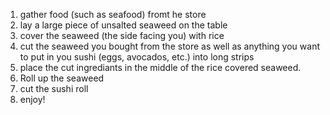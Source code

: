 1. gather food (such as seafood) fromt he store
2. lay a large piece of unsalted seaweed on the table
3. cover the seaweed (the side facing you) with rice
4. cut the seaweed you bought from the store as well as anything you want to put in you sushi (eggs, avocados, etc.) into long strips
5. place the cut ingrediants in the middle of the rice covered seaweed. 
6. Roll up the seaweed
7. cut the sushi roll
8. enjoy!
